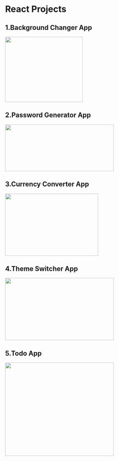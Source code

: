 # React Projects

<h2>1.Background Changer App</h2>
   <img src="https://github.com/priyanka2619/REACT-PROJECT/assets/74972482/9e774410-ca97-43f4-9711-4295bb0d17e0" width="250px" height="210px">

<h2>2.Password Generator App</h2>
   <img src="https://github.com/priyanka2619/REACT-PROJECT/assets/74972482/e7f4f21d-69ab-4c2f-88b2-86c2bfea1c5c" width="350px" height="150px">
   
<h2>3.Currency Converter App</h2>
   <img src="https://github.com/priyanka2619/REACT-PROJECT/assets/74972482/cacee077-b61a-4fa6-acae-7c71a7d7296b" width="300px" height="200px">

<h2>4.Theme Switcher App</h2>
   <img src="https://github.com/priyanka2619/REACT-PROJECT/assets/74972482/90d02685-9c42-47c1-926b-6bdeae5e2079" width="350px" height="200px">

<h2>5.Todo App</h2>
   <img src="https://github.com/priyanka2619/REACT-PROJECT/assets/74972482/c30e0692-2533-4239-8a48-404c2402739e" width="350px" height="300px">
